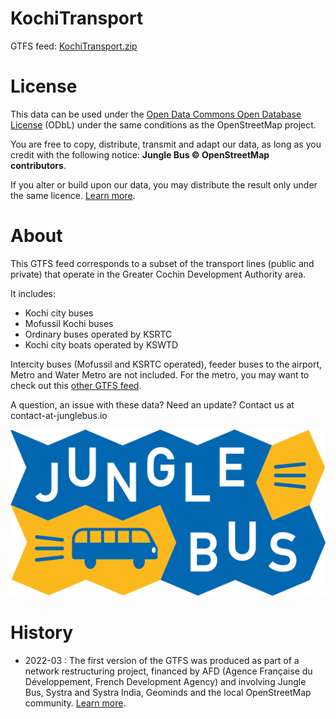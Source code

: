 # KochiTransport

GTFS feed: [KochiTransport.zip](https://jungle-bus.github.io/KochiTransport/KochiTransport.zip)

# License

This data can be used under the [Open Data Commons Open Database License](https://opendatacommons.org/licenses/odbl/) (ODbL) under the same conditions as the OpenStreetMap project.

You are free to copy, distribute, transmit and adapt our data, as long as you credit with the following notice: **Jungle Bus © OpenStreetMap contributors**.

If you alter or build upon our data, you may distribute the result only under the same licence. [Learn more](https://www.openstreetmap.org/copyright/).

# About

This GTFS feed corresponds to a subset of the transport lines (public and private) that operate in the Greater Cochin Development Authority area.

It includes:
* Kochi city buses
* Mofussil Kochi buses
* Ordinary buses operated by KSRTC
* Kochi city boats operated by KSWTD

Intercity buses (Mofussil and KSRTC operated), feeder buses to the airport, Metro and Water Metro are not included.
For the metro, you may want to check out this [other GTFS feed](http://kochimetro.org/opendata/KMRLOpenData.zip).

A question, an issue with these data? Need an update? Contact us at contact-at-junglebus.io

![Jungle Bus logo](https://raw.githubusercontent.com/Jungle-Bus/resources/master/logo/Logo_Jungle_Bus.png)

# History

* 2022-03 : The first version of the GTFS was produced as part of a network restructuring project, financed by AFD (Agence Française du Développement, French Development Agency) and involving Jungle Bus, Systra and Systra India, Geominds and the local OpenStreetMap community. [Learn more](https://wiki.openstreetmap.org/wiki/India/Transport/Kochi).

